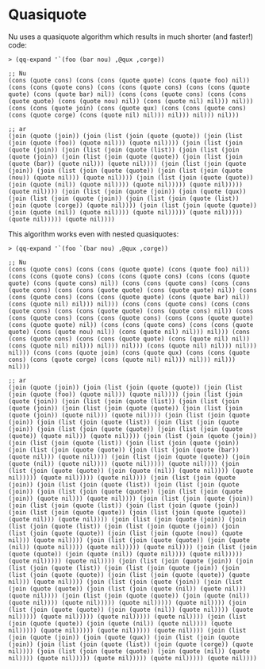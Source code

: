 Quasiquote
==========

Nu uses a quasiquote algorithm which results in much shorter (and faster!) code:

    > (qq-expand '`(foo (bar nou) ,@qux ,corge))

    ;; Nu
    (cons (quote cons) (cons (cons (quote quote) (cons (quote foo) nil)) (cons (cons (quote cons) (cons (cons (quote cons) (cons (cons (quote quote) (cons (quote bar) nil)) (cons (cons (quote cons) (cons (cons (quote quote) (cons (quote nou) nil)) (cons (quote nil) nil))) nil))) (cons (cons (quote join) (cons (quote qux) (cons (cons (quote cons) (cons (quote corge) (cons (quote nil) nil))) nil))) nil))) nil)))

    ;; ar
    (join (quote (join)) (join (list (join (quote (quote)) (join (list (join (quote (foo)) (quote nil))) (quote nil)))) (join (list (join (quote (join)) (join (list (join (quote (list)) (join (list (join (quote (join)) (join (list (join (quote (quote)) (join (list (join (quote (bar)) (quote nil))) (quote nil)))) (join (list (join (quote (join)) (join (list (join (quote (quote)) (join (list (join (quote (nou)) (quote nil))) (quote nil)))) (join (list (join (quote (quote)) (join (quote (nil)) (quote nil)))) (quote nil))))) (quote nil))))) (quote nil)))) (join (list (join (quote (join)) (join (quote (qux)) (join (list (join (quote (join)) (join (list (join (quote (list)) (join (quote (corge)) (quote nil)))) (join (list (join (quote (quote)) (join (quote (nil)) (quote nil)))) (quote nil))))) (quote nil))))) (quote nil))))) (quote nil))))


This algorithm works even with nested quasiquotes:

    > (qq-expand '`(foo `(bar nou) ,@qux ,corge))

    ;; Nu
    (cons (quote cons) (cons (cons (quote quote) (cons (quote foo) nil)) (cons (cons (quote cons) (cons (cons (quote cons) (cons (cons (quote quote) (cons (quote cons) nil)) (cons (cons (quote cons) (cons (cons (quote cons) (cons (cons (quote quote) (cons (quote quote) nil)) (cons (cons (quote cons) (cons (cons (quote quote) (cons (quote bar) nil)) (cons (quote nil) nil))) nil))) (cons (cons (quote cons) (cons (cons (quote cons) (cons (cons (quote quote) (cons (quote cons) nil)) (cons (cons (quote cons) (cons (cons (quote cons) (cons (cons (quote quote) (cons (quote quote) nil)) (cons (cons (quote cons) (cons (cons (quote quote) (cons (quote nou) nil)) (cons (quote nil) nil))) nil))) (cons (cons (quote cons) (cons (cons (quote quote) (cons (quote nil) nil)) (cons (quote nil) nil))) nil))) nil))) (cons (quote nil) nil))) nil))) nil))) (cons (cons (quote join) (cons (quote qux) (cons (cons (quote cons) (cons (quote corge) (cons (quote nil) nil))) nil))) nil))) nil)))

    ;; ar
    (join (quote (join)) (join (list (join (quote (quote)) (join (list (join (quote (foo)) (quote nil))) (quote nil)))) (join (list (join (quote (join)) (join (list (join (quote (list)) (join (list (join (quote (join)) (join (list (join (quote (quote)) (join (list (join (quote (join)) (quote nil))) (quote nil)))) (join (list (join (quote (join)) (join (list (join (quote (list)) (join (list (join (quote (join)) (join (list (join (quote (quote)) (join (list (join (quote (quote)) (quote nil))) (quote nil)))) (join (list (join (quote (join)) (join (list (join (quote (list)) (join (list (join (quote (join)) (join (list (join (quote (quote)) (join (list (join (quote (bar)) (quote nil))) (quote nil)))) (join (list (join (quote (quote)) (join (quote (nil)) (quote nil)))) (quote nil))))) (quote nil)))) (join (list (join (quote (quote)) (join (quote (nil)) (quote nil)))) (quote nil))))) (quote nil))))) (quote nil)))) (join (list (join (quote (join)) (join (list (join (quote (list)) (join (list (join (quote (join)) (join (list (join (quote (quote)) (join (list (join (quote (join)) (quote nil))) (quote nil)))) (join (list (join (quote (join)) (join (list (join (quote (list)) (join (list (join (quote (join)) (join (list (join (quote (quote)) (join (list (join (quote (quote)) (quote nil))) (quote nil)))) (join (list (join (quote (join)) (join (list (join (quote (list)) (join (list (join (quote (join)) (join (list (join (quote (quote)) (join (list (join (quote (nou)) (quote nil))) (quote nil)))) (join (list (join (quote (quote)) (join (quote (nil)) (quote nil)))) (quote nil))))) (quote nil)))) (join (list (join (quote (quote)) (join (quote (nil)) (quote nil)))) (quote nil))))) (quote nil))))) (quote nil)))) (join (list (join (quote (join)) (join (list (join (quote (list)) (join (list (join (quote (join)) (join (list (join (quote (quote)) (join (list (join (quote (quote)) (quote nil))) (quote nil)))) (join (list (join (quote (join)) (join (list (join (quote (quote)) (join (list (join (quote (nil)) (quote nil))) (quote nil)))) (join (list (join (quote (quote)) (join (quote (nil)) (quote nil)))) (quote nil))))) (quote nil))))) (quote nil)))) (join (list (join (quote (quote)) (join (quote (nil)) (quote nil)))) (quote nil))))) (quote nil))))) (quote nil))))) (quote nil)))) (join (list (join (quote (quote)) (join (quote (nil)) (quote nil)))) (quote nil))))) (quote nil))))) (quote nil))))) (quote nil)))) (join (list (join (quote (join)) (join (quote (qux)) (join (list (join (quote (join)) (join (list (join (quote (list)) (join (quote (corge)) (quote nil)))) (join (list (join (quote (quote)) (join (quote (nil)) (quote nil)))) (quote nil))))) (quote nil))))) (quote nil))))) (quote nil))))
